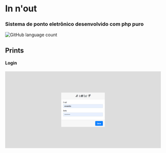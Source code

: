 # In n'out

### Sistema de ponto eletrônico desenvolvido com php puro

![GitHub language count](https://img.shields.io/github/languages/count/emanueldsc/Innout?color=purple&label=Linguagens&logo=Innout&logoColor=red)

## Prints

#### Login

![Login](screenshots/login.png)
